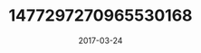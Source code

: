 ---
title: "1477297270965530168"
cover: "2017-03-24 14.52.59 1477297270965530168_46248401"
photo: "2017-03-24 14.52.59 1477297270965530168_46248401"
date: "2017-03-24"
type: "photo"
---